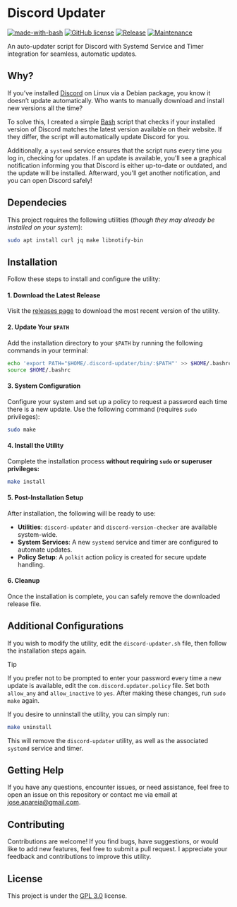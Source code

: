 # Discord Updater
[![made-with-bash](https://img.shields.io/badge/Made%20with-Bash-1f425f.svg?color=green)](https://www.lua.org/)
[![GitHub license](https://img.shields.io/badge/License-GPL_3.0-green.svg)](https://www.gnu.org/licenses/gpl-3.0.html#license-text)
[![Release](https://img.shields.io/badge/Release-v1.1.0-green.svg)](https://github.com/joseareia/discord-updater/releases)
[![Maintenance](https://img.shields.io/badge/Maintained%3F-Yes-green.svg)](https://github.com/joseareia/discord-updater/graphs/commit-activity)

An auto-updater script for Discord with Systemd Service and Timer integration for seamless, automatic updates.

## Why?
If you’ve installed [Discord](https://discord.com) on Linux via a Debian package, you know it doesn’t update automatically. Who wants to manually download and install new versions all the time?

To solve this, I created a simple [Bash](https://github.com/joseareia/discord-updater/blob/master/discord-updater.sh) script that checks if your installed version of Discord matches the latest version available on their website. If they differ, the script will automatically update Discord for you.

Additionally, a `systemd` service ensures that the script runs every time you log in, checking for updates. If an update is available, you'll see a graphical notification informing you that Discord is either up-to-date or outdated, and the update will be installed. Afterward, you'll get another notification, and you can open Discord safely!

## Dependecies

This project requires the following utilities (_though they may already be installed on your system_):

```bash
sudo apt install curl jq make libnotify-bin
```

## Installation

Follow these steps to install and configure the utility:

#### 1. Download the Latest Release
Visit the [releases page](https://github.com/joseareia/discord-updater/releases) to download the most recent version of the utility.

#### 2. Update Your `$PATH`
Add the installation directory to your `$PATH` by running the following commands in your terminal:

```bash
echo 'export PATH="$HOME/.discord-updater/bin/:$PATH"' >> $HOME/.bashrc
source $HOME/.bashrc
```

#### 3. System Configuration
Configure your system and set up a policy to request a password each time there is a new update. Use the following command (requires `sudo` privileges):

```bash
sudo make
```

#### 4. Install the Utility
Complete the installation process **without requiring `sudo` or superuser privileges:**

```bash
make install
```

#### 5. Post-Installation Setup
After installation, the following will be ready to use:

- **Utilities**: `discord-updater` and `discord-version-checker` are available system-wide.
- **System Services**: A new `systemd` service and timer are configured to automate updates.
- **Policy Setup**: A `polkit` action policy is created for secure update handling.

#### 6. Cleanup
Once the installation is complete, you can safely remove the downloaded release file.

## Additional Configurations

If you wish to modify the utility, edit the `discord-updater.sh` file, then follow the installation steps again.

>[!TIP]
>If you prefer not to be prompted to enter your password every time a new update is available, edit the `com.discord.updater.policy` file. Set both `allow_any` and `allow_inactive` to `yes`. After making these changes, run `sudo make` again.

If you desire to unninstall the utility, you can simply run:

```bash
make uninstall
```
This will remove the `discord-updater` utility, as well as the associated `systemd` service and timer.

## Getting Help
If you have any questions, encounter issues, or need assistance, feel free to open an issue on this repository or contact me via email at <a href="mailto:jose.apareia@gmail.com">jose.apareia@gmail.com</a>.

## Contributing
Contributions are welcome! If you find bugs, have suggestions, or would like to add new features, feel free to submit a pull request. I appreciate your feedback and contributions to improve this utility.

## License
This project is under the [GPL 3.0](https://www.gnu.org/licenses/gpl-3.0.html#license-text) license.
